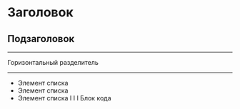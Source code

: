 # Заголовок
## Подзаголовок
***
Горизонтальный разделитель
***
* Элемент списка
* Элемент списка
* Элемент списка
I I I
Блок кода

